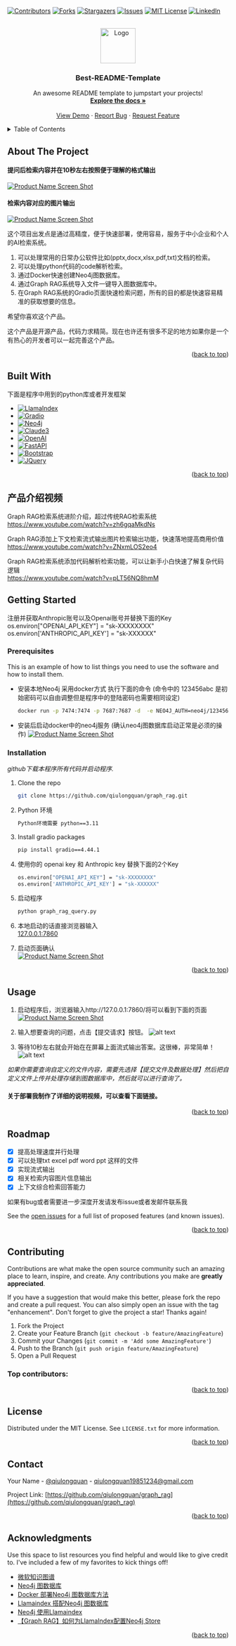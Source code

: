 <!-- Improved compatibility of back to top link: See: https://github.com/othneildrew/Best-README-Template/pull/73 -->
<a id="readme-top"></a>
<!--
*** Thanks for checking out the Best-README-Template. If you have a suggestion
*** that would make this better, please fork the repo and create a pull request
*** or simply open an issue with the tag "enhancement".
*** Don't forget to give the project a star!
*** Thanks again! Now go create something AMAZING! :D
-->



<!-- PROJECT SHIELDS -->
<!--
*** I'm using markdown "reference style" links for readability.
*** Reference links are enclosed in brackets [ ] instead of parentheses ( ).
*** See the bottom of this document for the declaration of the reference variables
*** for contributors-url, forks-url, etc. This is an optional, concise syntax you may use.
*** https://www.markdownguide.org/basic-syntax/#reference-style-links
-->
[![Contributors][contributors-shield]][contributors-url]
[![Forks][forks-shield]][forks-url]
[![Stargazers][stars-shield]][stars-url]
[![Issues][issues-shield]][issues-url]
[![MIT License][license-shield]][license-url]
[![LinkedIn][linkedin-shield]][linkedin-url]



<!-- PROJECT LOGO -->
<br />
<div align="center">
  <a href="https://github.com/qiulongquan/graph_rag">
    <img src="images/logo.png" alt="Logo" width="80" height="80">
  </a>

  <h3 align="center">Best-README-Template</h3>

  <p align="center">
    An awesome README template to jumpstart your projects!
    <br />
    <a href="https://github.com/qiulongquan/graph_rag"><strong>Explore the docs »</strong></a>
    <br />
    <br />
    <a href="https://www.youtube.com/watch?v=qXB7xpNiLc0">View Demo</a>
    ·
    <a href="https://github.com/qiulongquan/graph_rag/issues/new?labels=bug&template=bug-report---.md">Report Bug</a>
    ·
    <a href="https://github.com/qiulongquan/graph_rag/issues/new?labels=enhancement&template=feature-request---.md">Request Feature</a>
  </p>
</div>



<!-- TABLE OF CONTENTS -->
<details>
  <summary>Table of Contents</summary>
  <ol>
    <li>
      <a href="#about-the-project">About The Project</a>
      <ul>
        <li><a href="#built-with">Built With</a></li>
      </ul>
    </li>
    <li>
      <a href="#getting-started">Getting Started</a>
      <ul>
        <li><a href="#prerequisites">Prerequisites</a></li>
        <li><a href="#installation">Installation</a></li>
      </ul>
    </li>
    <li><a href="#usage">Usage</a></li>
    <li><a href="#roadmap">Roadmap</a></li>
    <li><a href="#contributing">Contributing</a></li>
    <li><a href="#license">License</a></li>
    <li><a href="#contact">Contact</a></li>
    <li><a href="#acknowledgments">Acknowledgments</a></li>
  </ol>
</details>



<!-- ABOUT THE PROJECT -->
## About The Project

#### 提问后检索内容并在10秒左右按照便于理解的格式输出
[![Product Name Screen Shot][product-screenshot1]](https://github.com/qiulongquan/graph_rag)
#### 检索内容对应的图片输出
[![Product Name Screen Shot][product-screenshot2]](https://github.com/qiulongquan/graph_rag)

这个项目出发点是通过高精度，便于快速部署，使用容易，服务于中小企业和个人的AI检索系统。
1. 可以处理常用的日常办公软件比如(pptx,docx,xlsx,pdf,txt)文档的检索。
2. 可以处理python代码的code解析检索。
3. 通过Docker快速创建Neo4j图数据库。
4. 通过Graph RAG系统导入文件一键导入图数据库中。
5. 在Graph RAG系统的Gradio页面快速检索问题，所有的目的都是快速容易精准的获取想要的信息。

希望你喜欢这个产品。

这个产品是开源产品，代码力求精简。现在也许还有很多不足的地方如果你是一个有热心的开发者可以一起完善这个产品。


<!-- Use the `BLANK_README.md` to get started. -->

<p align="right">(<a href="#readme-top">back to top</a>)</p>



## Built With

下面是程序中用到的python库或者开发框架

* [![LlamaIndex][LlamaIndex.com]][LlamaIndex-url]
* [![Gradio][Gradio.com]][Gradio-url]
* [![Neo4j][Neo4j.com]][Neo4j-url]
* [![Claude3][Claude3.com]][Claude3-url]
* [![OpenAI][OpenAI.com]][OpenAI-url]
* [![FastAPI][FastAPI.com]][FastAPI-url]
* [![Bootstrap][Bootstrap.com]][Bootstrap-url]
* [![JQuery][JQuery.com]][JQuery-url]


<p align="right">(<a href="#readme-top">back to top</a>)</p>


## 产品介绍视频
Graph RAG检索系统进阶介绍，超过传统RAG检索系统  
https://www.youtube.com/watch?v=zh6gqaMkdNs

Graph RAG添加上下文检索流式输出图片检索输出功能，快速落地提高商用价值  
https://www.youtube.com/watch?v=ZNxmLOS2eo4

Graph RAG检索系统添加代码解析检索功能，可以让新手小白快速了解复杂代码逻辑  
https://www.youtube.com/watch?v=pLT56NQ8hmM


<!-- GETTING STARTED -->
## Getting Started

注册并获取Anthropic账号以及Openai账号并替换下面的Key  
os.environ["OPENAI_API_KEY"] = "sk-XXXXXXXX"  
os.environ['ANTHROPIC_API_KEY'] = "sk-XXXXXX"

### Prerequisites

This is an example of how to list things you need to use the software and how to install them.
* 安装本地Neo4j 采用docker方式 执行下面的命令 (命令中的 123456abc 是初始密码可以自由调整但是程序中的登陆密码也需要相同设定)
  ```sh
  docker run -p 7474:7474 -p 7687:7687 -d  -e NEO4J_AUTH=neo4j/123456abc  -v $PWD/data_neo4j:/data -v $PWD/plugins:/plugins --name neo4j-apoc -e NEO4J_apoc_export_file_enabled=true -e NEO4J_apoc_import_file_enabled=true -e NEO4J_apoc_import_file_use__neo4j__config=true -e NEO4J_PLUGINS=\[\"apoc\"\]  -e NEO4J_dbms_security_procedures_unrestricted=apoc.*  neo4j:latest
  ```
* 安装后启动docker中的neo4j服务 (确认neo4j图数据库启动正常是必须的操作)
[![Product Name Screen Shot][product-screenshot3]](https://github.com/qiulongquan/graph_rag)
### Installation

_github下载本程序所有代码并启动程序._

1. Clone the repo
   ```sh
   git clone https://github.com/qiulongquan/graph_rag.git
   ```
2. Python 环境
   ```sh
   Python环境需要 python==3.11
   ```
3. Install gradio packages
   ```sh
   pip install gradio==4.44.1
   ```
4. 使用你的 openai key 和 Anthropic key 替换下面的2个Key
   ```sh
   os.environ["OPENAI_API_KEY"] = "sk-XXXXXXXX"  
   os.environ['ANTHROPIC_API_KEY'] = "sk-XXXXXX"
   ```
5. 启动程序
   ```sh
   python graph_rag_query.py
   ```
6. 本地启动的话直接浏览器输入  
   [127.0.0.1:7860](http://127.0.0.1:7860/)  

7. 启动页面确认  
[![Product Name Screen Shot][product-screenshot4]](https://github.com/qiulongquan/graph_rag)

<p align="right">(<a href="#readme-top">back to top</a>)</p>



<!-- USAGE EXAMPLES -->
## Usage

1. 启动程序后，浏览器输入http://127.0.0.1:7860/将可以看到下面的页面
[![Product Name Screen Shot][product-screenshot4]](https://github.com/qiulongquan/graph_rag)

2. 输入想要查询的问题，点击【提交请求】按钮。
![alt text](image.png)

3. 等待10秒左右就会开始在在屏幕上面流式输出答案。这很棒，非常简单！
![alt text](image-1.png)

_如果你需要查询自定义的文件内容，需要先选择【提交文件及数据处理】然后把自定义文件上传并处理存储到图数据库中，然后就可以进行查询了。_

#### 关于部署我制作了详细的说明视频，可以查看下面链接。

<p align="right">(<a href="#readme-top">back to top</a>)</p>



<!-- ROADMAP -->
## Roadmap

- [x] 提高处理速度并行处理
- [x] 可以处理txt excel pdf word ppt 这样的文件
- [x] 实现流式输出
- [x] 相关检索内容图片信息输出
- [x] 上下文综合检索回答能力

如果有bug或者需要进一步深度开发请发布issue或者发邮件联系我

See the [open issues](https://github.com/othneildrew/Best-README-Template/issues) for a full list of proposed features (and known issues).

<p align="right">(<a href="#readme-top">back to top</a>)</p>



<!-- CONTRIBUTING -->
## Contributing

Contributions are what make the open source community such an amazing place to learn, inspire, and create. Any contributions you make are **greatly appreciated**.

If you have a suggestion that would make this better, please fork the repo and create a pull request. You can also simply open an issue with the tag "enhancement".
Don't forget to give the project a star! Thanks again!

1. Fork the Project
2. Create your Feature Branch (`git checkout -b feature/AmazingFeature`)
3. Commit your Changes (`git commit -m 'Add some AmazingFeature'`)
4. Push to the Branch (`git push origin feature/AmazingFeature`)
5. Open a Pull Request

### Top contributors:


<p align="right">(<a href="#readme-top">back to top</a>)</p>



<!-- LICENSE -->
## License

Distributed under the MIT License. See `LICENSE.txt` for more information.

<p align="right">(<a href="#readme-top">back to top</a>)</p>



<!-- CONTACT -->
## Contact

Your Name - [@qiulongquan](https://twitter.com/qiulongquan) - qiulongquan19851234@gmail.com

Project Link: [https://github.com/qiulongquan/graph_rag](https://github.com/qiulongquan/graph_rag)

<p align="right">(<a href="#readme-top">back to top</a>)</p>



<!-- ACKNOWLEDGMENTS -->
## Acknowledgments

Use this space to list resources you find helpful and would like to give credit to. I've included a few of my favorites to kick things off!

* [微软知识图谱](https://microsoft.github.io/graphrag/)
* [Neo4j 图数据库](https://neo4j.com/)
* [Docker 部署Neo4j 图数据库方法](https://www.oryoy.com/news/shi-yong-docker-zai-fu-wu-qi-shang-bu-shu-he-pei-zhi-neo4j-tu-shu-ju-ku-de-zui-jia-shi-jian.html)
* [Llamaindex 搭配Neo4j 图数据库](https://docs.llamaindex.ai/en/stable/examples/property_graph/property_graph_neo4j/)
* [Neo4j 使用Llamaindex](https://neo4j.com/labs/genai-ecosystem/llamaindex/)
* [【Graph RAG】如何为LlamaIndex配置Neo4j Store](https://www.bilibili.com/read/cv29118130/)

<p align="right">(<a href="#readme-top">back to top</a>)</p>



<!-- MARKDOWN LINKS & IMAGES -->
<!-- https://www.markdownguide.org/basic-syntax/#reference-style-links -->
[contributors-shield]: https://img.shields.io/github/contributors/othneildrew/Best-README-Template.svg?style=for-the-badge
[contributors-url]: https://github.com/othneildrew/Best-README-Template/graphs/contributors
[forks-shield]: https://img.shields.io/github/forks/othneildrew/Best-README-Template.svg?style=for-the-badge
[forks-url]: https://github.com/othneildrew/Best-README-Template/network/members
[stars-shield]: https://img.shields.io/github/stars/othneildrew/Best-README-Template.svg?style=for-the-badge
[stars-url]: https://github.com/othneildrew/Best-README-Template/stargazers
[issues-shield]: https://img.shields.io/github/issues/othneildrew/Best-README-Template.svg?style=for-the-badge
[issues-url]: https://github.com/othneildrew/Best-README-Template/issues
[license-shield]: https://img.shields.io/github/license/othneildrew/Best-README-Template.svg?style=for-the-badge
[license-url]: https://github.com/othneildrew/Best-README-Template/blob/master/LICENSE.txt
[linkedin-shield]: https://img.shields.io/badge/-LinkedIn-black.svg?style=for-the-badge&logo=linkedin&colorB=555
[linkedin-url]: https://linkedin.com/in/othneildrew
[Next.js]: https://img.shields.io/badge/next.js-000000?style=for-the-badge&logo=nextdotjs&logoColor=white
[Next-url]: https://nextjs.org/
[React.js]: https://img.shields.io/badge/React-20232A?style=for-the-badge&logo=react&logoColor=61DAFB
[React-url]: https://reactjs.org/
[Vue.js]: https://img.shields.io/badge/Vue.js-35495E?style=for-the-badge&logo=vuedotjs&logoColor=4FC08D
[Vue-url]: https://vuejs.org/
[Angular.io]: https://img.shields.io/badge/Angular-DD0031?style=for-the-badge&logo=angular&logoColor=white
[Angular-url]: https://angular.io/
[Svelte.dev]: https://img.shields.io/badge/Svelte-4A4A55?style=for-the-badge&logo=svelte&logoColor=FF3E00
[Svelte-url]: https://svelte.dev/
[Laravel.com]: https://img.shields.io/badge/Laravel-FF2D20?style=for-the-badge&logo=laravel&logoColor=white
[Laravel-url]: https://laravel.com
[Bootstrap.com]: https://img.shields.io/badge/Bootstrap-563D7C?style=for-the-badge&logo=bootstrap&logoColor=white
[Bootstrap-url]: https://getbootstrap.com
[JQuery.com]: https://img.shields.io/badge/jQuery-0769AD?style=for-the-badge&logo=jquery&logoColor=white
[JQuery-url]: https://jquery.com
[Neo4j.com]: https://img.shields.io/badge/Neo4j-008CC1?style=for-the-badge&logo=neo4j&logoColor=white
[Neo4j-url]: https://neo4j.com/
[Claude3.com]: https://img.shields.io/badge/Claude3-4A90E2?style=for-the-badge&logo=claude&logoColor=white
[Claude3-url]: https://www.anthropic.com/
[OpenAI.com]: https://img.shields.io/badge/OpenAI-412991?style=for-the-badge&logo=openai&logoColor=white
[OpenAI-url]: https://openai.com/
[FastAPI.com]: https://img.shields.io/badge/FastAPI-009688?style=for-the-badge&logo=fastapi&logoColor=white
[FastAPI-url]: https://fastapi.tiangolo.com/
[LlamaIndex.com]: https://img.shields.io/badge/LlamaIndex-FF5A1F?style=for-the-badge&logo=llamaindex&logoColor=white
[LlamaIndex-url]: https://llamaindex.ai/
[Gradio.com]: https://img.shields.io/badge/Gradio-3776AB?style=for-the-badge&logo=gradio&logoColor=white
[Gradio-url]: https://gradio.app/
[product-screenshot1]: images/retrieval_1.png
[product-screenshot2]: images/retrieval_2.png
[product-screenshot3]: images/docker_sample.png
[product-screenshot4]: images/retrieval_4.png